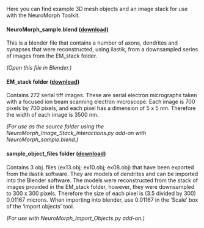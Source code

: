 Here you can find example 3D mesh objects and an image stack for use with the NeuroMorph Toolkit.


#### NeuroMorph_sample.blend  ([download](http://dstats.net/download/http://github.com/ajorstad/NeuroMorph/raw/master/NeuroMorph_Samples/NeuroMorph_sample.blend))
This is a blender file that contains a number of axons, dendrites and synapses that were reconstructed, using 
ilastik, from a downsampled series of images from the EM_stack folder.

*(Open this file in Blender.)*


#### EM_stack folder  ([download](http://dstats.net/download/http://github.com/ajorstad/NeuroMorph/tree/master/NeuroMorph_Samples/EM_stack))
Contains 272 serial tiff images. These are serial electron micrographs taken with a focused ion beam scanning electron microscope. Each image is
700 pixels by 700 pixels, and each pixel has a dimension of 5 x 5 nm. Therefore the width of each image is 3500 nm.  

*(For use as the source folder using the NeuroMorph_Image_Stack_Interactions.py add-on with NeuroMorph_sample.blend.)*


#### sample_object_files folder  ([download](http://dstats.net/download/http://github.com/ajorstad/NeuroMorph/raw/master/NeuroMorph_Samples/sample_object_files.zip))
Contains 3 obj. files (ex13.obj; ex10.obj; ex08.obj) that have been exported from the ilastik software. They are models of dendrites and can be imported 
into the Blender software. The models were reconstructed from the stack of images provided in the EM_stack folder, however, they were downsampled to 
300 x 300 pixels. Therefore the size of each pixel is (3.5 divided by 300) 0.01167 microns. When importing into blender, use 0.01167 in the ‘Scale’ box 
of the ‘import objects’ tool.

*(For use with NeuroMorph_Import_Objects.py add-on.)*

